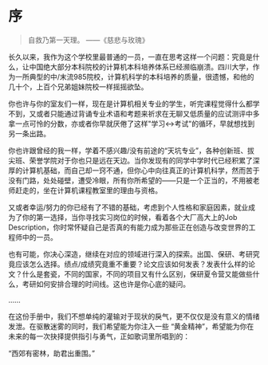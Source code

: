 # 序

> 自救乃第一天理。      ——《慈悲与玫瑰》  


长久以来，我作为这个学校里最普通的一员，一直在思考这样一个问题：究竟是什么，让中国绝大部分本科院校的计算机本科培养体系已经濒临崩溃。四川大学，作为一所典型的中/末流985院校，计算机科学的本科培养的质量，很遗憾，和他的几十个，上百个兄弟姐妹院校一样摇摇欲坠。

你也许与你的室友们一样，现在是计算机相关专业的学生，听完课程觉得什么都学不到，又或者只能通过背诵专业术语和考题来祈求在无聊又低质量的应试测评中多拿一点可怜的分数，亦或者你早就厌倦了这样"学习<->考试"的循环，早就想找到另一条出路。

你也许跟曾经的我一样，学着不感兴趣/没有前途的“天坑专业”，各种创新班、拔尖班、荣誉学院对于你也只是远在天边。当你发现有的同学中学时代已经积累了深厚的计算机基础，而自己却一窍不通，但你心中向往真正的计算机科学，然而苦于没有门路，处处碰壁，遭受冷眼，所有你所希望的——只是一个正当的，不用被老师赶走的，坐在计算机课程教室里的理由与资格。

又或者幸运/努力的你已经有了不错的基础，考虑到个人性格和家庭因素，就业成为了你的第一选择，当你寻找实习岗位的时候，看着各个大厂高大上的Job Description，你时常怀疑自己是否真的有能力成为那些正在创造与改变世界的工程师中的一员。

也有可能，你决心深造，继续在对应的领域进行深入的探索。出国、保研、考研究竟应该怎么选择。绩点/成绩究竟重不重要？论文应该如何发表？发表什么样的论文？什么是套瓷，不同的国家，不同的项目又有什么区别，保研夏令营又能做些什么，考研如何安排合理的时间线。这也许是你心底的疑问。

......

在这份手册中，我们不想单纯的灌输对于现状的戾气，更不仅仅是没有意义的情绪发泄。在驱散迷雾的同时，我们希望能为你注入一些 “黄金精神”，希望能为你在未来的每一次抉择提供指引与勇气，正如歌词里所唱到的：

“西郊有密林，助君出重围。”
